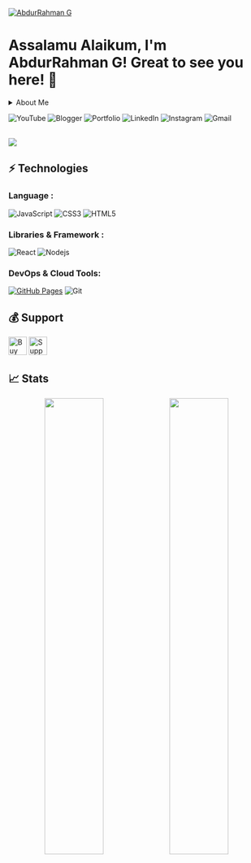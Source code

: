 <!-- Main header image -->
[![AbdurRahman G](https://blogger.googleusercontent.com/img/b/R29vZ2xl/AVvXsEivkeffKSjJ87DzuwDoB6zccwh7o0PB-XV4vXRCuNgKre5fZBerSVgqDaQOvcpKHFw_BnLCIOTtkqxOnsXHkw7imTM5z8jIRU70KdXjJhTQYtNPo4bQHcbLT99Sy2WDdUSxYLLu68wtcgF5UU0jSakL5_gfNbklfEj22gcZXuNEbLfunlRVNO82VDo9TA/s16000/GitHub%20Heading%20Image%201500%20x%20500.png "Briefly About AbdurRahman G")](https://abdurrahmang.com)

<!-- This is Main Heading of the page -->
# Assalamu Alaikum, I'm AbdurRahman G! Great to see you here! 👋

<!-- 
This is the Title and Description of the section like here is About Me. Once anyone will click on About Me text then that user will get detailed description of that particular option 
-->
<details>
  <summary>About Me</summary>
  AbdurRahman G is A Software Engineer (Full Stack Developer) and An Orator, An Entrepreneur, A Digital Creator, A Digital Marketer, An Influencer.
</details>



<!-- Sociel Media -->
![YouTube](https://img.shields.io/badge/YouTube-%23FF0000.svg?style=for-the-badge&logo=YouTube&logoColor=white&link=https://www.youtube.com/@AbdurRahmanG)
![Blogger](https://img.shields.io/badge/Blogger-FF5722?style=for-the-badge&logo=blogger&logoColor=white&link=https://AbdurRahmanGOfficial.blogspot.com)
![Portfolio](https://img.shields.io/badge/Portfolio-%23000000.svg?style=for-the-badge&logo=firefox&logoColor=#FF7139&link=https://AbdurRahmanG.github.io)
![LinkedIn](https://img.shields.io/badge/linkedin-%230077B5.svg?style=for-the-badge&logo=linkedin&logoColor=white&link=https://www.linkedin.com/in/AbdurRahmanGOfficial)
![Instagram](https://img.shields.io/badge/Instagram-%23E4405F.svg?style=for-the-badge&logo=Instagram&logoColor=white&link=https://instagram.com/AbdurRahmanGOfficial)
![Gmail](https://img.shields.io/badge/Gmail-D14836?style=for-the-badge&logo=gmail&logoColor=white&link=mailto:AbdurRahmanGOfficial@gmail.com)
<br><br>

<img src="https://activity-graph.herokuapp.com/graph?username=AbdurRahmanG&bg_color=0f2d3d&color=1cadfb&line=1cadfb&point=1cadfb&area=true&hide_border=true">

<!-- Technologies Which I learnt -->
## ⚡ Technologies

<!-- The Languages which I know -->
### Language :
![JavaScript](https://img.shields.io/badge/-JavaScript-black?style=flat-square&logo=javascript)
![CSS3](https://img.shields.io/badge/-CSS3-1572B6?style=flat-square&logo=css3)
![HTML5](https://img.shields.io/badge/-HTML5-E34F26?style=flat-square&logo=html5&logoColor=white)


<!-- Libraries & Frameworks which I know -->
### Libraries & Framework :

![React](https://img.shields.io/badge/-React-black?style=flat-square&logo=react)
![Nodejs](https://img.shields.io/badge/-Nodejs-black?style=flat-square&logo=Node.js)

<!--
<a href="#"><img alt="MongoDB" src ="https://img.shields.io/badge/MongoDB-%234ea94b.svg?logo=mongodb&logoColor=white"></a>
![Redis](https://img.shields.io/badge/-Redis-black?style=flat-square&logo=Redis)
<a href="#"><img alt="Material Design" src="https://img.shields.io/badge/Material%20Design%20-%230081CB.svg?logo=material-design&logoColor=white"></a>
![Bootstrap](https://img.shields.io/badge/-Bootstrap-563D7C?style=flat-square&logo=bootstrap)
![ElasticSearch](https://img.shields.io/badge/-ElasticSearch-005571?style=flat-square&logo=elasticsearch)
![GraphQL](https://img.shields.io/badge/-GraphQL-E10098?style=flat-square&logo=graphql)
![Apollo GraphQL](https://img.shields.io/badge/-Apollo%20GraphQL-311C87?style=flat-square&logo=apollo-graphql)
![PostgreSQL](https://img.shields.io/badge/-PostgreSQL-336791?style=flat-square&logo=postgresql)
<a href="#"><img alt="Keras" src="https://img.shields.io/badge/Keras%20-%23D00000.svg?logo=Keras&logoColor=white"></a>
<a href="#"><img alt="NumPy" src="https://img.shields.io/badge/Numpy%20-%23013243.svg?logo=numpy&logoColor=white"></a>
<a href="#"><img alt="Pandas" src="https://img.shields.io/badge/Pandas%20-%23150458.svg?logo=pandas&logoColor=white"></a>
-->

<!-- DevOps & Cloud Tools which I know -->
### DevOps & Cloud Tools:

<a href="#"><img alt="GitHub Pages" src="https://img.shields.io/badge/GitHub%20Pages-%23327FC7.svg?logo=github&logoColor=white"></a>
![Git](https://img.shields.io/badge/-Git-black?style=flat-square&logo=git)

<!--
<a href="#"><img alt="Heroku" src="https://img.shields.io/badge/Heroku%20-%23430098.svg?logo=heroku&logoColor=white"></a>
![DigitalOcean](https://img.shields.io/badge/-Digital%20Ocean-darkblue?style=flat-square&logo=digitalocean)
![Amazon AWS](https://img.shields.io/badge/Amazon%20AWS-232F3E?style=flat-square&logo=amazon-aws)
![Microsoft Azure](https://img.shields.io/badge/Microsoft%20Azure-232F7E?style=flat-square&logo=microsoft-azure)
![Google Cloud](https://img.shields.io/badge/Google%20Cloud-black?style=flat-square&logo=google-cloud)
![Docker](https://img.shields.io/badge/-Docker-black?style=flat-square&logo=docker)
<a href="#"><img alt="Postman" src="https://img.shields.io/badge/Postman-FF6C37?logo=postman&logoColor=white"></a>
<a href="#"><img alt="Vercel" src="https://img.shields.io/badge/Vercel%20-%23000000.svg?logo=vercel&logoColor=white"></a>
-->


<!-- Support link to get financial support -->
## 💰 Support
<p>
<a href='https://ko-fi.com/abdurrahmang' target='_blank'><img height='36' style='border:0px;height:36px;' src='https://cdn.ko-fi.com/cdn/kofi4.png?v=2' border='0' alt='Buy Me a Coffee at ko-fi.com' /></a>
<a href='https://www.buymeacoffee.com/abdurrahmang' target='_blank'><img height='36' style='border:0px;height:36px;' src='https://cdn.buymeacoffee.com/buttons/v2/default-yellow.png' border='0' alt='Support AbdurRahman G on buymecoffee' /></a>
</p>

  
<!-- GitHub States -->
## 📈 Stats
<p align="center">
	
  <img width="48%" src="https://github-readme-stats.vercel.app/api?username=abdurrahmang&show_icons=true&theme=tokyonight" />
  <img width="48%" src="https://github-readme-streak-stats.herokuapp.com/?user=abdurrahmang&theme=tokyonight" />
</p>
